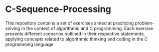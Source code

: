 # C-Sequence-Processing
This repository contains a set of exercises aimed at practicing problem-solving in the context of algorithmic and C programming. Each exercise presents different scenarios outlined in their respective statements, applying concepts related to algorithmic thinking and coding in the C programming language
